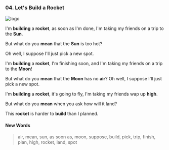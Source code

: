 ### 04. Let's Build a Rocket

![logo](./04.Let's-Build-a-Rocket.jpg)

I'm **building** a **rocket**, as soon as I'm done, I'm taking my friends on a trip to the **Sun**.

But what do you **mean** that the **Sun** is too hot?

Oh well, I suppose I'll just pick a new spot.

I'm **building** a **rocket**, I'm finishing soon, and I'm taking my friends on a trip to the **Moon**!

But what do you **mean** that the **Moon** has no **air**? Oh well, I suppose I'll just pick a new spot.

I'm **building** a **rocket**, it's going to fly, I'm taking my friends wap up **high**.

But what do you **mean** when you ask how will it land?

This **rocket** is harder to **build** than I planned.

#### New Words

> air, mean, sun, as soon as, moon, suppose, build, pick, trip, finish, plan, high, rocket, land, spot
